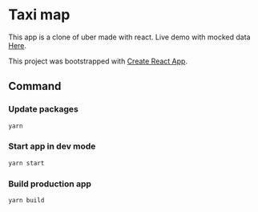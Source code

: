 # Taxi map

This app is a clone of uber made with react. Live demo with mocked data [Here](https://github.com/facebookincubator/create-react-app).

This project was bootstrapped with [Create React App](https://github.com/facebookincubator/create-react-app).

## Command
### Update packages

```sh
yarn
```

### Start app in dev mode

```sh
yarn start
```

### Build production app

```sh
yarn build
```
